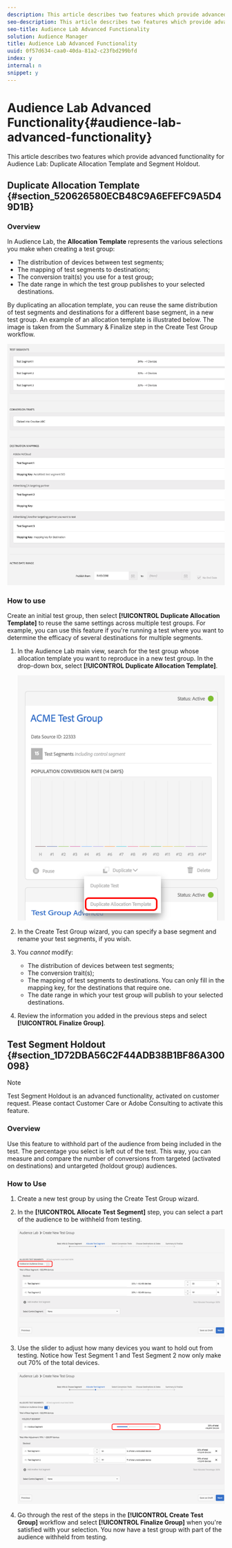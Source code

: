 ```yaml
---
description: This article describes two features which provide advanced functionality for Audience Lab  Duplicate Allocation Template and Segment Holdout.
seo-description: This article describes two features which provide advanced functionality for Audience Lab  Duplicate Allocation Template and Segment Holdout.
seo-title: Audience Lab Advanced Functionality
solution: Audience Manager
title: Audience Lab Advanced Functionality
uuid: 0f57d634-caa0-40da-81a2-c23fbd299bfd
index: y
internal: n
snippet: y
---
```


# Audience Lab Advanced Functionality{#audience-lab-advanced-functionality}

This article describes two features which provide advanced functionality for Audience Lab: Duplicate Allocation Template and Segment Holdout.

## Duplicate Allocation Template {#section_520626580ECB48C9A6EFEFC9A5D49D1B}

### Overview

<!-- 

<p>The <b>Allocation Template</b> represents how you split a test group into test segments and the way the test segments are mapped to destinations. </p>

 -->

In Audience Lab, the **Allocation Template** represents the various selections you make when creating a test group:

* The distribution of devices between test segments; 
* The mapping of test segments to destinations; 
* The conversion trait(s) you use for a test group; 
* The date range in which the test group publishes to your selected destinations.

By duplicating an allocation template, you can reuse the same distribution of test segments and destinations for a different base segment, in a new test group. An example of an allocation template is illustrated below. The image is taken from the Summary & Finalize step in the Create Test Group workflow.

![](assets/allocation_template_3.png)

<!-- 

With the option to duplicate allocation templates, you can increase your productivity when running multivariate tests as part of multivariate campaigns.

 -->

### How to use

Create an initial test group, then select **[!UICONTROL Duplicate Allocation Template]** to reuse the same settings across multiple test groups. For example, you can use this feature if you're running a test where you want to determine the efficacy of several destinations for multiple segments.

1. In the Audience Lab main view, search for the test group whose allocation template you want to reproduce in a new test group. In the drop-down box, select **[!UICONTROL Duplicate Allocation Template]**.

   ![](assets/duplicate-allocation-template.png)

1. In the Create Test Group wizard, you can specify a base segment and rename your test segments, if you wish. 
1. You *cannot* modify:

    * The distribution of devices between test segments; 
    * The conversion trait(s); 
    * The mapping of test segments to destinations. You can only fill in the mapping key, for the destinations that require one. 
    * The date range in which your test group will publish to your selected destinations.

1. Review the information you added in the previous steps and select **[!UICONTROL Finalize Group]**.

## Test Segment Holdout {#section_1D72DBA56C2F44ADB38B1BF86A300098}

>[!NOTE]
>
>Test Segment Holdout is an advanced functionality, activated on customer request. Please contact Customer Care or Adobe Consulting to activate this feature.

### Overview

Use this feature to withhold part of the audience from being included in the test. The percentage you select is left out of the test. This way, you can measure and compare the number of conversions from targeted (activated on destinations) and untargeted (holdout group) audiences.

<!-- 

<p>Note that this option is different to the control segment because it subtracts the percentage ................. You can withhold an audience group and still use a control segment. </p>

 -->

### How to Use

1. Create a new test group by using the Create Test Group wizard. 
1. In the **[!UICONTROL Allocate Test Segment]** step, you can select a part of the audience to be withheld from testing.

   ![List Item](assets/test-segment-holdout.png)

1. Use the slider to adjust how many devices you want to hold out from testing. Notice how Test Segment 1 and Test Segment 2 now only make out 70% of the total devices.

   ![](assets/test-segment-holdout-selected.png)

1. Go through the rest of the steps in the **[!UICONTROL Create Test Group]** workflow and select **[!UICONTROL Finalize Group]** when you're satisfied with your selection. You now have a test group with part of the audience withheld from testing.
